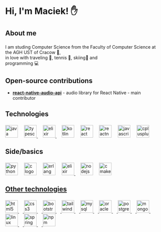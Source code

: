 <h1 align="left">Hi, I'm Maciek! ✋</h1>

###

<h2 align="left">About me</h2>

###

<p align="left">I am studing Computer Science from the Faculty of Computer Science at the AGH UST of Cracow 🏫,<br>in love with traveling 🛫,  tennis 🎾, skiing🎿 and <br>programming 💻 </p>

###

<h2 align="left">Open-source contributions</h2>

- [**react-native-audio-api**](https://github.com/software-mansion-labs/react-native-audio-api) - audio library for React Native - main contributor

###

<h2 align="left">Technologies</h2>

###

<div align="left">
  <a href="https://www.java.com/pl/" target="_blank" rel="noreferrer"><img src="https://cdn.jsdelivr.net/gh/devicons/devicon/icons/java/java-original.svg" height="40" alt="java logo"  /></a>
  <img width="12" />
  <a href="https://www.typescriptlang.org/" target="_blank" rel="noreferrer"><img src="https://cdn.jsdelivr.net/gh/devicons/devicon/icons/typescript/typescript-original.svg" height="40" alt="typescript logo"  /> </a>
  <img width="12" />
  <a href="https://elixir-lang.org/" target="_blank" rel="noreferrer"><img src="https://cdn.jsdelivr.net/gh/devicons/devicon/icons/elixir/elixir-original.svg" height="40" alt="elixir logo"  /> </a>
  <img width="12" />
  <a href="https://kotlinlang.org/" target="_blank" rel="noreferrer"><img src="https://cdn.jsdelivr.net/gh/devicons/devicon@latest/icons/kotlin/kotlin-original.svg" height="40" alt="kotlin logo" /></a>
  <img width="12" />       
  <a href="https://react.dev/" target="_blank" rel="noreferrer"><img src="https://cdn.jsdelivr.net/gh/devicons/devicon/icons/react/react-original.svg" height="40" alt="react logo"  /></a>
  <img width="12" />
  <a href="https://reactnative.dev/" target="_blank" rel="noreferrer"><img src="https://cdn.jsdelivr.net/gh/devicons/devicon@latest/icons/react/react-original-wordmark.svg" height="40" alt="reactnative logo"  /></a>
  <img width="12" />
  <img src="https://cdn.jsdelivr.net/gh/devicons/devicon/icons/javascript/javascript-original.svg" height="40" alt="javascript logo"  />
  <img width="12" />
  <a href="https://cplusplus.com/" target="_blank" rel="noreferrer"><img src="https://cdn.jsdelivr.net/gh/devicons/devicon/icons/cplusplus/cplusplus-original.svg" height="40" alt="cplusplus logo"  /></a>
</div>

###

<h2 align="left">Side/basics</h2>

###

<div align="left">
  <a href="https://python.org/" target="_blank" rel="noreferrer"><img src="https://cdn.jsdelivr.net/gh/devicons/devicon/icons/python/python-original.svg" height="40" alt="python logo"  /></a>
  <img width="12" />
  <img src="https://cdn.jsdelivr.net/gh/devicons/devicon/icons/c/c-original.svg" height="40" alt="c logo"  />
  <img width="12" />
  <a href="https://erlang.org/" target="_blank" rel="noreferrer"><img src="https://cdn.jsdelivr.net/gh/devicons/devicon/icons/erlang/erlang-original.svg" height="40" alt="erlang logo"  /></a>
  <img width="12" />
  <a href="https://elixir-lang.org/" target="_blank" rel="noreferrer"><img src="https://cdn.jsdelivr.net/gh/devicons/devicon/icons/elixir/elixir-original.svg" height="40" alt="elixir logo"  /> </a>
  <img width="12" />
  <a href="https://nodejs.org/" target="_blank" rel="noreferrer"><img src="https://cdn.jsdelivr.net/gh/devicons/devicon/icons/nodejs/nodejs-original.svg" height="40" alt="nodejs logo"  /></a>
  <img width="12" />
  <a href="https://www.java.com/pl/" target="_blank" rel="noreferrer"><img src="https://cdn.jsdelivr.net/gh/devicons/devicon@latest/icons/cmake/cmake-original-wordmark.svg" height="40" alt="cmake logo"  />
</div>

###

<h2 align="left">Other technologies</h2>

###

<div align="left">
  <a href="https://www.java.com/pl/" target="_blank" rel="noreferrer"><img src="https://cdn.jsdelivr.net/gh/devicons/devicon/icons/html5/html5-original.svg" height="40" alt="html5 logo"  />
  <img width="12" />
  <a href="https://www.java.com/pl/" target="_blank" rel="noreferrer"><img src="https://cdn.jsdelivr.net/gh/devicons/devicon/icons/css3/css3-original.svg" height="40" alt="css3 logo"  />
  <img width="12" />
  <a href="https://www.java.com/pl/" target="_blank" rel="noreferrer"><img src="https://cdn.jsdelivr.net/gh/devicons/devicon/icons/bootstrap/bootstrap-original.svg" height="40" alt="bootstrap logo"  />
  <img width="12" />
  <a href="https://www.java.com/pl/" target="_blank" rel="noreferrer"><img src="https://cdn.jsdelivr.net/gh/devicons/devicon/icons/tailwindcss/tailwindcss-original-wordmark.svg" height="40" alt="tailwindcss logo"  />
  <img width="12" />
  <a href="https://www.java.com/pl/" target="_blank" rel="noreferrer"><img src="https://cdn.jsdelivr.net/gh/devicons/devicon/icons/mysql/mysql-original.svg" height="40" alt="mysql logo"  />
  <img width="12" />
  <a href="https://www.java.com/pl/" target="_blank" rel="noreferrer"><img src="https://cdn.jsdelivr.net/gh/devicons/devicon/icons/oracle/oracle-original.svg" height="40" alt="oracle logo"  />
  <img width="12" />
  <a href="https://www.java.com/pl/" target="_blank" rel="noreferrer"><img src="https://cdn.jsdelivr.net/gh/devicons/devicon/icons/postgresql/postgresql-original.svg" height="40" alt="postgresql logo"  />
  <img width="12" />
  <a href="https://www.java.com/pl/" target="_blank" rel="noreferrer"><img src="https://cdn.jsdelivr.net/gh/devicons/devicon/icons/mongodb/mongodb-original.svg" height="40" alt="mongodb logo"  />
  <img width="12" />
  <a href="https://www.java.com/pl/" target="_blank" rel="noreferrer"><img src="https://cdn.jsdelivr.net/gh/devicons/devicon/icons/linux/linux-original.svg" height="40" alt="linux logo"  />
  <img width="12" />
  <a href="https://www.java.com/pl/" target="_blank" rel="noreferrer"><img src="https://cdn.jsdelivr.net/gh/devicons/devicon/icons/spring/spring-original.svg" height="40" alt="spring logo"  />
  <img width="12" />
  <a href="https://www.java.com/pl/" target="_blank" rel="noreferrer"><img src="https://cdn.jsdelivr.net/gh/devicons/devicon@latest/icons/npm/npm-original-wordmark.svg" height="40" alt="npm logo"  />
</div>

###
